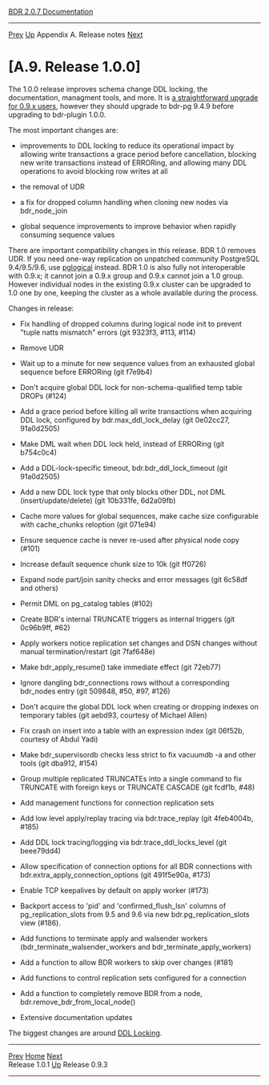   [BDR 2.0.7 Documentation](README.md)                                                                                            
  ----------------------------------------------------------- ---------------------------------------- --------------------------- -----------------------------------------------------------
  [Prev](release-1.0.1.md "Release 1.0.1")   [Up](releasenotes.md)    Appendix A. Release notes    [Next](release-0.9.3.md "Release 0.9.3")  


# [A.9. Release 1.0.0]

The 1.0.0 release improves schema change DDL locking, the documentation,
managment tools, and more. It is [a straightforward upgrade for 0.9.x
users](upgrade.md), however they should upgrade to bdr-pg 9.4.9 before
upgrading to bdr-plugin 1.0.0.

The most important changes are:

-   improvements to DDL locking to reduce its operational impact by
    allowing write transactions a grace period before cancellation,
    blocking new write transactions instead of ERRORing, and allowing
    many DDL operations to avoid blocking row writes at all

-   the removal of UDR

-   a fix for dropped column handling when cloning new nodes via
    bdr_node_join

-   global sequence improvements to improve behavior when rapidly
    consuming sequence values

There are important compatibility changes in this release. BDR 1.0
removes UDR. If you need one-way replication on unpatched community
PostgreSQL 9.4/9.5/9.6, use
[pglogical](2ndquadrant.com/pglogical) instead. BDR 1.0
is also fully not interoperable with 0.9.x; it cannot join a 0.9.x group
and 0.9.x cannot join a 1.0 group. However individual nodes in the
existing 0.9.x cluster can be upgraded to 1.0 one by one, keeping the
cluster as a whole available during the process.

Changes in release:

-   Fix handling of dropped columns during logical node init to prevent
    \"tuple natts mismatch\" errors (git 9323f3, #113, #114)

-   Remove UDR

-   Wait up to a minute for new sequence values from an exhausted global
    sequence before ERRORing (git f7e9b4)

-   Don\'t acquire global DDL lock for non-schema-qualified temp table
    DROPs (#124)

-   Add a grace period before killing all write transactions when
    acquiring DDL lock, configured by bdr.max_ddl_lock_delay (git
    0e02cc27, 91a0d2505)

-   Make DML wait when DDL lock held, instead of ERRORing (git b754c0c4)

-   Add a DDL-lock-specific timeout, bdr.bdr_ddl_lock_timeout (git
    91a0d2505)

-   Add a new DDL lock type that only blocks other DDL, not DML
    (insert/update/delete) (git 10b331fe, 6d2a09fb)

-   Cache more values for global sequences, make cache size configurable
    with cache_chunks reloption (git 071e94)

-   Ensure sequence cache is never re-used after physical node copy
    (#101)

-   Increase default sequence chunk size to 10k (git ff0726)

-   Expand node part/join sanity checks and error messages (git 6c58df
    and others)

-   Permit DML on pg_catalog tables (#102)

-   Create BDR\'s internal TRUNCATE triggers as internal triggers (git
    0c96b9ff, #62)

-   Apply workers notice replication set changes and DSN changes without
    manual termination/restart (git 7faf648e)

-   Make bdr_apply_resume() take immediate effect (git 72eb77)

-   Ignore dangling bdr_connections rows without a corresponding
    bdr_nodes entry (git 509848, #50, #97, #126)

-   Don\'t acquire the global DDL lock when creating or dropping indexes
    on temporary tables (git aebd93, courtesy of Michael Allen)

-   Fix crash on insert into a table with an expression index (git
    06f52b, courtesy of Abdul Yadi)

-   Make bdr_supervisordb checks less strict to fix vacuumdb -a and
    other tools (git dba912, #154)

-   Group multiple replicated TRUNCATEs into a single command to fix
    TRUNCATE with foreign keys or TRUNCATE CASCADE (git fcdf1b, #48)

-   Add management functions for connection replication sets

-   Add low level apply/replay tracing via bdr.trace_replay (git
    4feb4004b, #185)

-   Add DDL lock tracing/logging via bdr.trace_ddl_locks_level (git
    beee79dd4)

-   Allow specification of connection options for all BDR connections
    with bdr.extra_apply_connection_options (git 491f5e90a, #173)

-   Enable TCP keepalives by default on apply worker (#173)

-   Backport access to \'pid\' and \'confirmed_flush_lsn\' columns of
    pg_replication_slots from 9.5 and 9.6 via new
    bdr.pg_replication_slots view (#186).

-   Add functions to terminate apply and walsender workers
    (bdr_terminate_walsender_workers and bdr_terminate_apply_workers)

-   Add a function to allow BDR workers to skip over changes (#181)

-   Add functions to control replication sets configured for a
    connection

-   Add a function to completely remove BDR from a node,
    bdr.remove_bdr_from_local_node()

-   Extensive documentation updates

The biggest changes are around [DDL
Locking](ddl-replication-advice.md#DDL-REPLICATION-LOCKING).



  ------------------------------------------- ---------------------------------------- -------------------------------------------
  [Prev](release-1.0.1.md)      [Home](README.md)       [Next](release-0.9.3.md)  
  Release 1.0.1                                [Up](releasenotes.md)                                Release 0.9.3
  ------------------------------------------- ---------------------------------------- -------------------------------------------
